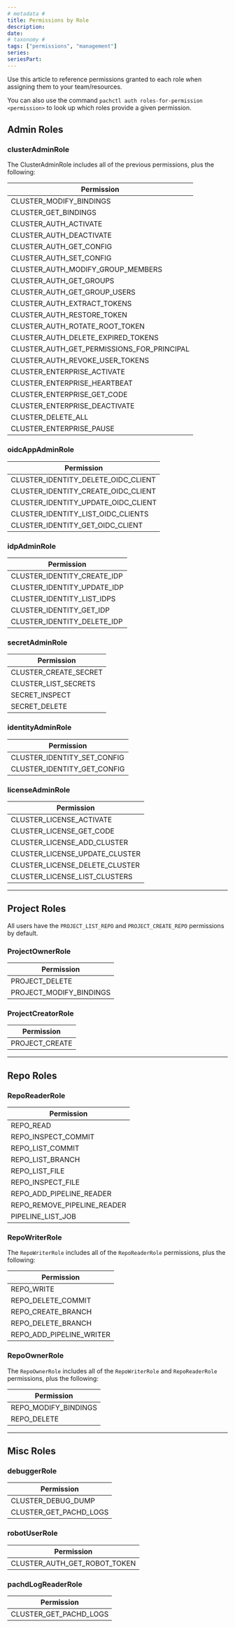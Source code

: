 ```yaml
---
# metadata # 
title: Permissions by Role 
description: 
date: 
# taxonomy #
tags: ["permissions", "management"]
series:
seriesPart:
---
```


Use this article to reference permissions granted to each role when assigning them to your team/resources.

You can also use the command `pachctl auth roles-for-permission <permission>` to look up which roles provide a given permission.


## Admin Roles

### clusterAdminRole

The ClusterAdminRole includes all of the previous permissions, plus the following:
 
 | Permission |
|---|
| CLUSTER_MODIFY_BINDINGS |
| CLUSTER_GET_BINDINGS |
| CLUSTER_AUTH_ACTIVATE |
| CLUSTER_AUTH_DEACTIVATE |
| CLUSTER_AUTH_GET_CONFIG |
| CLUSTER_AUTH_SET_CONFIG |
| CLUSTER_AUTH_MODIFY_GROUP_MEMBERS |
| CLUSTER_AUTH_GET_GROUPS |
| CLUSTER_AUTH_GET_GROUP_USERS |
| CLUSTER_AUTH_EXTRACT_TOKENS |
| CLUSTER_AUTH_RESTORE_TOKEN |
| CLUSTER_AUTH_ROTATE_ROOT_TOKEN |
| CLUSTER_AUTH_DELETE_EXPIRED_TOKENS |
| CLUSTER_AUTH_GET_PERMISSIONS_FOR_PRINCIPAL |
| CLUSTER_AUTH_REVOKE_USER_TOKENS |
| CLUSTER_ENTERPRISE_ACTIVATE |
| CLUSTER_ENTERPRISE_HEARTBEAT |
| CLUSTER_ENTERPRISE_GET_CODE |
| CLUSTER_ENTERPRISE_DEACTIVATE |
| CLUSTER_DELETE_ALL |
| CLUSTER_ENTERPRISE_PAUSE |

### oidcAppAdminRole

| Permission |
|---|
| CLUSTER_IDENTITY_DELETE_OIDC_CLIENT |
| CLUSTER_IDENTITY_CREATE_OIDC_CLIENT |
| CLUSTER_IDENTITY_UPDATE_OIDC_CLIENT |
| CLUSTER_IDENTITY_LIST_OIDC_CLIENTS |
| CLUSTER_IDENTITY_GET_OIDC_CLIENT |


### idpAdminRole

| Permission |
|---|
| CLUSTER_IDENTITY_CREATE_IDP |
| CLUSTER_IDENTITY_UPDATE_IDP |
| CLUSTER_IDENTITY_LIST_IDPS |
| CLUSTER_IDENTITY_GET_IDP |
| CLUSTER_IDENTITY_DELETE_IDP |

### secretAdminRole

| Permission |
|---|
| CLUSTER_CREATE_SECRET |
| CLUSTER_LIST_SECRETS |
| SECRET_INSPECT |
| SECRET_DELETE |

### identityAdminRole

| Permission |
|---|
| CLUSTER_IDENTITY_SET_CONFIG |
| CLUSTER_IDENTITY_GET_CONFIG |

### licenseAdminRole

| Permission |
|---|
| CLUSTER_LICENSE_ACTIVATE |
| CLUSTER_LICENSE_GET_CODE |
| CLUSTER_LICENSE_ADD_CLUSTER |
| CLUSTER_LICENSE_UPDATE_CLUSTER |
| CLUSTER_LICENSE_DELETE_CLUSTER |
| CLUSTER_LICENSE_LIST_CLUSTERS |

---

## Project Roles 

All users have the `PROJECT_LIST_REPO` and `PROJECT_CREATE_REPO` permissions by default. 

<!-- ### ProjectViewerRole

| Permission |
|---|
|PROJECT_LIST_REPO|

### ProjectWriterRole 

The `ProjectWriterRole` includes all of the `ProjectViewerRole` permissions, plus the following:

| Permission |
|---|
|PROJECT_CREATE_REPO| -->

### ProjectOwnerRole

<!-- The `ProjectOwnerRole` includes all of the `ProjectWriterRole`, `ProjectViewerRole`, and `RepoOwnerRole` permissions, plus the following: -->

| Permission |
|---|
|PROJECT_DELETE|
|PROJECT_MODIFY_BINDINGS|

### ProjectCreatorRole

| Permission |
|---|
|PROJECT_CREATE|

---

## Repo Roles

### RepoReaderRole 

| Permission |
|---|
| REPO_READ |
| REPO_INSPECT_COMMIT |
| REPO_LIST_COMMIT |
| REPO_LIST_BRANCH |
| REPO_LIST_FILE |
| REPO_INSPECT_FILE |
| REPO_ADD_PIPELINE_READER |
| REPO_REMOVE_PIPELINE_READER |
| PIPELINE_LIST_JOB |

### RepoWriterRole 

The `RepoWriterRole` includes all of the `RepoReaderRole` permissions, plus the following:

| Permission |
|---|
| REPO_WRITE |
| REPO_DELETE_COMMIT |
| REPO_CREATE_BRANCH |
| REPO_DELETE_BRANCH |
| REPO_ADD_PIPELINE_WRITER |

### RepoOwnerRole

The `RepoOwnerRole` includes all of the `RepoWriterRole` and  `RepoReaderRole` permissions, plus the following:

| Permission |
|---|
| REPO_MODIFY_BINDINGS |
| REPO_DELETE |

---

## Misc Roles

### debuggerRole

| Permission |
|---|
| CLUSTER_DEBUG_DUMP |
| CLUSTER_GET_PACHD_LOGS |

### robotUserRole

| Permission |
|---|
| CLUSTER_AUTH_GET_ROBOT_TOKEN |


### pachdLogReaderRole

| Permission |
|---|
| CLUSTER_GET_PACHD_LOGS |

